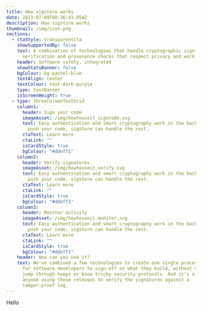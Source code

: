 ```yaml
---
title: How sigstore works
date: 2021-07-09T08:36:41.054Z
description: How sigstore works
thumbnail: /img/icon.png
sections:
  - ctaStyle: transparentCta
    showSupportedBy: false
    text: A combination of technologies that handle cryptographic signing,
      verification and provenance checks that respect privacy and work at scale.
    header: Software safety, integrated
    showStatsBanner: false
    bgColour: bg-pastel-blue
    textAlign: center
    textColour: text-dark-purple
    type: textBanner
    isScreenHeight: true
  - type: threeColumnTextGrid
    column1:
      header: Sign your code
      imageAsset: /img/howtouseit_signcode.svg
      text: Easy authentication and smart cryptography work in the background. Just
        push your code, sigstore can handle the rest.
      ctaText: Learn more
      ctaLink: ""
      isCardStyle: true
      bgColour: "#ddeff1"
    column2:
      header: Verify signatures
      imageAsset: /img/howtouseit_verify.svg
      text: Easy authentication and smart cryptography work in the background. Just
        push your code, sigstore can handle the rest.
      ctaText: Learn more
      ctaLink: ""
      isCardStyle: true
      bgColour: "#ddeff1"
    column3:
      header: Monitor activity
      imageAsset: /img/howtouseit_monitor.svg
      text: Easy authentication and smart cryptography work in the background. Just
        push your code, sigstore can handle the rest.
      ctaText: Learn more
      ctaLink: ""
      isCardStyle: true
      bgColour: "#ddeff1"
    header: How can you use it?
    text: We’ve combined a few technologies to create one single process. It’s a way
      for software developers to sign off on what they build, without needing to
      jump through hoops or know tricky security protocols. And it’s a way for
      anyone using those releases to verify the signatures against a
      tamper-proof log.
---
```


Hello
